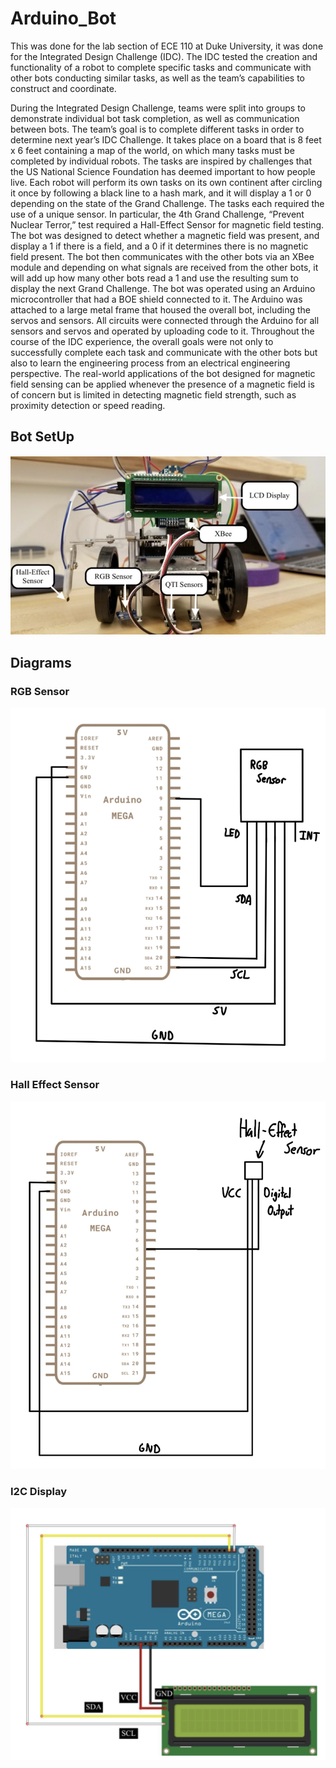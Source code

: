 # Arduino_Bot

This was done for the lab section of ECE 110 at Duke University, it was done for the Integrated Design Challenge (IDC). The IDC tested the creation and functionality of a robot to complete specific tasks and communicate with other bots conducting similar tasks, as well as the team’s capabilities to construct and coordinate.

During the Integrated Design Challenge, teams were split into groups to demonstrate individual bot task completion, as well as communication between bots. The team’s goal is to complete different tasks in order to determine next year’s IDC Challenge. It takes place on a board that is 8 feet x 6 feet containing a map of the world, on which many tasks must be completed by individual robots. The tasks are inspired by challenges that the US National Science Foundation has deemed important to how people live. Each robot will perform its own tasks on its own continent after circling it once by following a black line to a hash mark, and it will display a 1 or 0 depending on the state of the Grand Challenge. The tasks each required the use of a unique sensor. 
In particular, the 4th Grand Challenge, “Prevent Nuclear Terror,”  test required a Hall-Effect Sensor for magnetic field testing. The bot was designed to detect whether a magnetic field was present, and display a 1 if there is a field, and a 0 if it determines there is no magnetic field present. The bot then communicates with the other bots via an XBee module and depending on what signals are received from the other bots, it will add up how many other bots read a 1 and use the resulting sum to display the next Grand Challenge.
	The bot was operated using an Arduino microcontroller that had a BOE shield connected to it. The Arduino was attached to a large metal frame that housed the overall bot, including the servos and sensors. All circuits were connected through the Arduino for all sensors and servos and operated by uploading code to it. 
	Throughout the course of the IDC experience, the overall goals were not only to successfully complete each task and communicate with the other bots but also to learn the engineering process from an electrical engineering perspective. The real-world applications of the bot designed for magnetic field sensing can be applied whenever the presence of a magnetic field is of concern but is limited in detecting magnetic field strength, such as proximity detection or speed reading. 

## Bot SetUp
![](https://github.com/Leo-Gut28/Arduino_Bot/blob/main/Bot_SetUp.png)

## Diagrams 

### RGB Sensor
![](https://github.com/Leo-Gut28/Arduino_Bot/blob/main/RGB-Sensor_Diagram.png)

### Hall Effect Sensor
![](https://github.com/Leo-Gut28/Arduino_Bot/blob/main/Hall-Effect_Diagram.png)

### I2C Display
![](https://github.com/Leo-Gut28/Arduino_Bot/blob/main/Display_Diagram.png)
